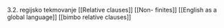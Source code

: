 3.2. regijsko tekmovanje
[[Relative clauses]]
[[Non- finites]]
[[English as a global language]]
[[bimbo relative clauses]]
